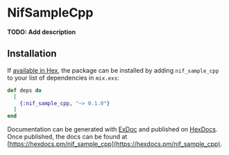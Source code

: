 # NifSampleCpp

**TODO: Add description**

## Installation

If [available in Hex](https://hex.pm/docs/publish), the package can be installed
by adding `nif_sample_cpp` to your list of dependencies in `mix.exs`:

```elixir
def deps do
  [
    {:nif_sample_cpp, "~> 0.1.0"}
  ]
end
```

Documentation can be generated with [ExDoc](https://github.com/elixir-lang/ex_doc)
and published on [HexDocs](https://hexdocs.pm). Once published, the docs can
be found at [https://hexdocs.pm/nif_sample_cpp](https://hexdocs.pm/nif_sample_cpp).

